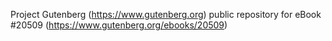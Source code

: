 Project Gutenberg (https://www.gutenberg.org) public repository for eBook #20509 (https://www.gutenberg.org/ebooks/20509)
